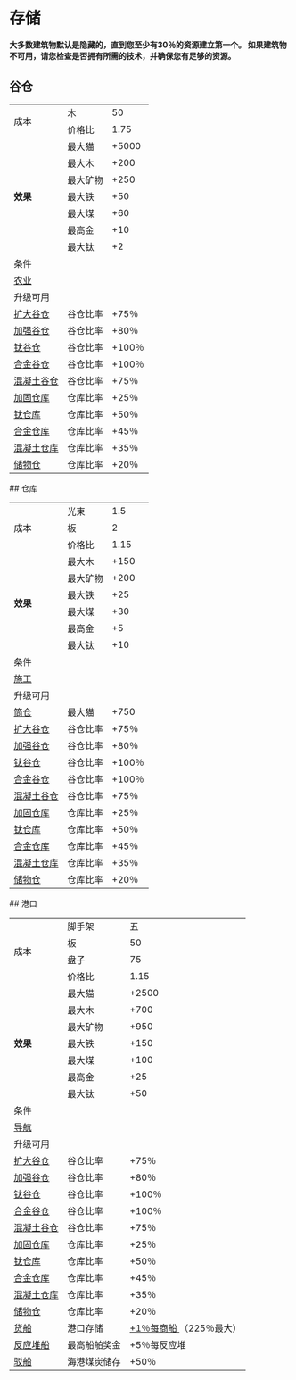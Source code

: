 # 存储
**大多数建筑物默认是隐藏的，直到您至少有30％的资源建立第一个。 如果建筑物不可用，请您检查是否拥有所需的技术，并确保您有足够的资源。**
## 谷仓
<table class="wikitable">
	<tbody>
		<tr>
			<td rowspan="2" class="em">
							成本
			</td>
			<td >
							木
			</td>
			<td >
							50
			</td>
		</tr>
		<tr>
			<td >
						价格比
			</td>
			<td >
						1.75
			</td>
		</tr>
		<tr>
			<td rowspan="7">
				<strong>
							效果
				</strong>
			</td>
			<td >
						最大猫
			</td>
			<td >
						+5000
			</td>
		</tr>
		<tr>
			<td >
						最大木
			</td>
			<td >
						+200
			</td>
		</tr>
		<tr>
			<td >
						最大矿物
			</td>
			<td >
						+250
			</td>
		</tr>
		<tr>
			<td >
						最大铁
			</td>
			<td >
						+50
			</td>
		</tr>
		<tr>
			<td >
						最大煤
			</td>
			<td >
						+60
			</td>
		</tr>
		<tr>
			<td >
						最高金
			</td>
			<td >
						+10
			</td>
		</tr>
		<tr>
			<td >
						最大钛
			</td>
			<td >
						+2
			</td>
		</tr>
		<tr>
			<td colspan="3" class="em">
						条件
			</td>
		</tr>
		<tr>
			<td colspan="3">
				<a href="#">
							农业
				</a>
			</td>
		</tr>
		<tr>
			<td colspan="3" class="em">
						升级可用
			</td>
		</tr>
		<tr>
			<td>
				<a href="#">
							扩大谷仓
				</a>
			</td>
			<td >
						谷仓比率
			</td>
			<td >
						+75％
			</td>
		</tr>
		<tr>
			<td>
				<a href="#">
							加强谷仓
				</a>
			</td>
			<td >
						谷仓比率
			</td>
			<td >
						+80％
			</td>
		</tr>
		<tr>
			<td>
				<a href="#">
							钛谷仓
				</a>
			</td>
			<td >
						谷仓比率
			</td>
			<td >
						+100％
			</td>
		</tr>
		<tr>
			<td>
				<a href="#">
							合金谷仓
				</a>
			</td>
			<td >
						谷仓比率
			</td>
			<td >
						+100％
			</td>
		</tr>
		<tr>
			<td>
				<a href="#">
							混凝土谷仓
				</a>
			</td>
			<td >
						谷仓比率
			</td>
			<td >
						+75％
			</td>
		</tr>
		<tr>
			<td>
				<a href="#">
							加固仓库
				</a>
			</td>
			<td >
						仓库比率
			</td>
			<td >
						+25％
			</td>
		</tr>
		<tr>
			<td>
				<a href="#">
							钛仓库
				</a>
			</td>
			<td >
						仓库比率
			</td>
			<td >
						+50％
			</td>
		</tr>
		<tr>
			<td>
				<a href="#">
							合金仓库
				</a>
			</td>
			<td >
						仓库比率
			</td>
			<td >
						+45％
			</td>
		</tr>
		<tr>
			<td>
				<a href="#">
							混凝土仓库
				</a>
			</td>
			<td >
						仓库比率
			</td>
			<td >
						+35％
			</td>
		</tr>
		<tr>
			<td>
				<a href="#">
							储物仓
				</a>
			</td>
			<td >
						仓库比率
			</td>
			<td >
						+20％
			</td>
		</tr>
	</tbody>
</table>
## 仓库
<table class="wikitable">
	<tbody>
		<tr>
			<td rowspan="3" class="em">
							成本
			</td>
			<td >
							光束
			</td>
			<td >
							1.5
			</td>
		</tr>
		<tr>
			<td >
						板
			</td>
			<td >
						2
			</td>
		</tr>
		<tr>
			<td >
						价格比
			</td>
			<td >
						1.15
			</td>
		</tr>
		<tr>
			<td rowspan="6">
				<strong>
							效果
				</strong>
			</td>
			<td >
						最大木
			</td>
			<td >
						+150
			</td>
		</tr>
		<tr>
			<td >
						最大矿物
			</td>
			<td >
						+200
			</td>
		</tr>
		<tr>
			<td >
						最大铁
			</td>
			<td >
						+25
			</td>
		</tr>
		<tr>
			<td >
						最大煤
			</td>
			<td >
						+30
			</td>
		</tr>
		<tr>
			<td >
						最高金
			</td>
			<td >
						+5
			</td>
		</tr>
		<tr>
			<td >
						最大钛
			</td>
			<td >
						+10
			</td>
		</tr>
		<tr>
			<td colspan="3" class="em">
						条件
			</td>
		</tr>
		<tr>
			<td colspan="3">
				<a href="#">
							施工
				</a>
			</td>
		</tr>
		<tr>
			<td colspan="3" class="em">
						升级可用
			</td>
		</tr>
		<tr>
			<td>
				<a href="#">
							筒仓
				</a>
			</td>
			<td >
						最大猫
			</td>
			<td >
						+750
			</td>
		</tr>
		<tr>
			<td>
				<a href="#">
							扩大谷仓
				</a>
			</td>
			<td >
						谷仓比率
			</td>
			<td >
						+75％
			</td>
		</tr>
		<tr>
			<td>
				<a href="#">
							加强谷仓
				</a>
			</td>
			<td >
						谷仓比率
			</td>
			<td >
						+80％
			</td>
		</tr>
		<tr>
			<td>
				<a href="#">
							钛谷仓
				</a>
			</td>
			<td >
						谷仓比率
			</td>
			<td >
						+100％
			</td>
		</tr>
		<tr>
			<td>
				<a href="#">
							合金谷仓
				</a>
			</td>
			<td >
						谷仓比率
			</td>
			<td >
						+100％
			</td>
		</tr>
		<tr>
			<td>
				<a href="#">
							混凝土谷仓
				</a>
			</td>
			<td >
						谷仓比率
			</td>
			<td >
						+75％
			</td>
		</tr>
		<tr>
			<td>
				<a href="#">
							加固仓库
				</a>
			</td>
			<td >
						仓库比率
			</td>
			<td >
						+25％
			</td>
		</tr>
		<tr>
			<td>
				<a href="#">
							钛仓库
				</a>
			</td>
			<td >
						仓库比率
			</td>
			<td >
						+50％
			</td>
		</tr>
		<tr>
			<td>
				<a href="#">
							合金仓库
				</a>
			</td>
			<td >
						仓库比率
			</td>
			<td >
						+45％
			</td>
		</tr>
		<tr>
			<td>
				<a href="#">
							混凝土仓库
				</a>
			</td>
			<td >
						仓库比率
			</td>
			<td >
						+35％
			</td>
		</tr>
		<tr>
			<td>
				<a href="#">
							储物仓
				</a>
			</td>
			<td >
						仓库比率
			</td>
			<td >
						+20％
			</td>
		</tr>
	</tbody>
</table>
## 港口
<table class="wikitable">
	<tbody>
		<tr>
			<td rowspan="4" class="em">
							成本
			</td>
			<td >
							脚手架
			</td>
			<td >
							五
			</td>
		</tr>
		<tr>
			<td >
						板
			</td>
			<td >
						50
			</td>
		</tr>
		<tr>
			<td >
						盘子
			</td>
			<td >
						75
			</td>
		</tr>
		<tr>
			<td >
						价格比
			</td>
			<td >
						1.15
			</td>
		</tr>
		<tr>
			<td rowspan="7">
				<strong>
							效果
				</strong>
			</td>
			<td >
						最大猫
			</td>
			<td >
						+2500
			</td>
		</tr>
		<tr>
			<td >
						最大木
			</td>
			<td >
						+700
			</td>
		</tr>
		<tr>
			<td >
						最大矿物
			</td>
			<td >
						+950
			</td>
		</tr>
		<tr>
			<td >
						最大铁
			</td>
			<td >
						+150
			</td>
		</tr>
		<tr>
			<td >
						最大煤
			</td>
			<td >
						+100
			</td>
		</tr>
		<tr>
			<td >
						最高金
			</td>
			<td >
						+25
			</td>
		</tr>
		<tr>
			<td >
						最大钛
			</td>
			<td >
						+50
			</td>
		</tr>
		<tr>
			<td colspan="3" class="em">
						条件
			</td>
		</tr>
		<tr>
			<td colspan="3">
				<a href="#">
							导航
				</a>
			</td>
		</tr>
		<tr>
			<td colspan="3" class="em">
						升级可用
			</td>
		</tr>
		<tr>
			<td>
				<a href="#">
							扩大谷仓
				</a>
			</td>
			<td >
						谷仓比率
			</td>
			<td >
						+75％
			</td>
		</tr>
		<tr>
			<td>
				<a href="#">
							加强谷仓
				</a>
			</td>
			<td >
						谷仓比率
			</td>
			<td >
						+80％
			</td>
		</tr>
		<tr>
			<td>
				<a href="#">
							钛谷仓
				</a>
			</td>
			<td >
						谷仓比率
			</td>
			<td >
						+100％
			</td>
		</tr>
		<tr>
			<td>
				<a href="#">
							合金谷仓
				</a>
			</td>
			<td >
						谷仓比率
			</td>
			<td >
						+100％
			</td>
		</tr>
		<tr>
			<td>
				<a href="#">
							混凝土谷仓
				</a>
			</td>
			<td >
						谷仓比率
			</td>
			<td >
						+75％
			</td>
		</tr>
		<tr>
			<td>
				<a href="#">
							加固仓库
				</a>
			</td>
			<td >
						仓库比率
			</td>
			<td >
						+25％
			</td>
		</tr>
		<tr>
			<td>
				<a href="#">
							钛仓库
				</a>
			</td>
			<td >
						仓库比率
			</td>
			<td >
						+50％
			</td>
		</tr>
		<tr>
			<td>
				<a href="#">
							合金仓库
				</a>
			</td>
			<td >
						仓库比率
			</td>
			<td >
						+45％
			</td>
		</tr>
		<tr>
			<td>
				<a href="#">
							混凝土仓库
				</a>
			</td>
			<td >
						仓库比率
			</td>
			<td >
						+35％
			</td>
		</tr>
		<tr>
			<td>
				<a href="#">
							储物仓
				</a>
			</td>
			<td >
						仓库比率
			</td>
			<td >
						+20％
			</td>
		</tr>
		<tr>
			<td>
				<a href="#">
							货船
				</a>
			</td>
			<td >
						港口存储
			</td>
			<td >
				<a href="#">
							+1％每商船
				</a>
						（225％最大）
			</td>
		</tr>
		<tr>
			<td>
				<a href="#">
							反应堆船
				</a>
			</td>
			<td >
						最高船舶奖金
			</td>
			<td >
						+5％每反应堆
			</td>
		</tr>
		<tr>
			<td>
				<a href="#">
							驳船
				</a>
			</td>
			<td >
						海港煤炭储存
			</td>
			<td >
						+50％
			</td>
		</tr>
	</tbody>
</table>